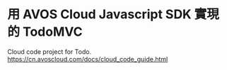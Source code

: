 # 用 AVOS Cloud Javascript SDK 實現的 TodoMVC

Cloud code project for Todo. https://cn.avoscloud.com/docs/cloud_code_guide.html
